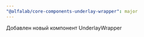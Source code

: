 ```yaml
---
"@alfalab/core-components-underlay-wrapper": major
---
```


Добавлен новый компонент UnderlayWrapper
